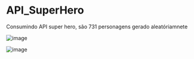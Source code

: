 # API_SuperHero
Consumindo API super hero, são 731 personagens gerado aleatóriamnete 


![image](https://user-images.githubusercontent.com/87217322/232379968-4e0aa435-e112-43c1-b586-f33a9249dac3.png)


![image](https://user-images.githubusercontent.com/87217322/232380394-b325c8d4-cc6e-468a-9431-864b2f4b4bc4.png)


